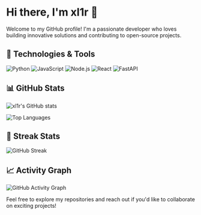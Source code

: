 # Hi there, I'm xl1r 👋

Welcome to my GitHub profile! I'm a passionate developer who loves building innovative solutions and contributing to open-source projects.

## 🔧 Technologies & Tools

![Python](https://img.shields.io/badge/-Python-3776AB?style=flat&logo=python&logoColor=white)
![JavaScript](https://img.shields.io/badge/-JavaScript-F7DF1E?style=flat&logo=javascript&logoColor=black)
![Node.js](https://img.shields.io/badge/-Node.js-339933?style=flat&logo=node.js&logoColor=white)
![React](https://img.shields.io/badge/-React-61DAFB?style=flat&logo=react&logoColor=black)
![FastAPI](https://img.shields.io/badge/-FastAPI-009688?style=flat&logo=fastapi&logoColor=white)

## 📊 GitHub Stats

![xl1r's GitHub stats](https://github-readme-stats.vercel.app/api?username=xl1r&show_icons=true&theme=radical)

![Top Languages](https://github-readme-stats.vercel.app/api/top-langs/?username=xl1r&layout=compact&theme=radical)

## 🚀 Streak Stats

![GitHub Streak](https://github-readme-streak-stats.herokuapp.com/?user=xl1r&theme=radical)

## 📈 Activity Graph

![GitHub Activity Graph](https://activity-graph.herokuapp.com/graph?username=xl1r&theme=github)


Feel free to explore my repositories and reach out if you'd like to collaborate on exciting projects!
